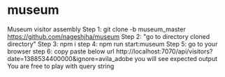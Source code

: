 # museum
Museum visitor assembly
Step 1:  git clone -b museum_master https://github.com/nageshjha/museum
Step 2: "go to directory cloned directory" 
Step 3: npm i
step 4: npm run start:museum
Step 5: go to your browser 
step 6: copy paste below url 
http://localhost:7070/api/visitors?date=1388534400000&ignore=avila_adobe
you will see expected output 
You are free to play with query string
